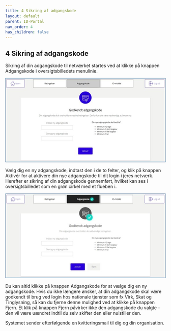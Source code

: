 ```yaml
---
title: 4 Sikring af adgangskode
layout: default
parent: ID-Portal
nav_order: 4
has_children: false
---
```


## 4 Sikring af adgangskode

Sikring af din adgangskode til netværket startes ved at klikke på knappen Adgangskode i oversigtsbilledets menulinie.

![ID-Portal forside](Billedmateriale\SibPw1.jpg)

Vælg dig en ny adgangskode, indtast den i de to felter, og klik på knappen Aktivér for at aktivere din
nye adgangskode til dit login i jeres netværk. Herefter er sikring af din adgangskode gennemført,
hvilket kan ses i oversigtsbilledet som en grøn cirkel med et flueben i.

![ID-Portal forside](Billedmateriale\SibPw2.jpg)

Du kan altid klikke på knappen Adgangskode for at vælge dig en ny adgangskode.
Hvis du ikke længere ønsker, at din adgangskode skal være godkendt til brug ved login hos nationale
tjenster som fx Virk, Skat og Tinglysning, så kan du fjerne denne mulighed ved at klikke på knappen
Fjern. Et klik på knappen Fjern påvirker ikke den adgangskode du valgte – den vil være uændret
indtil du selv skifter den eller nulstiller den.

Systemet sender efterfølgende en kvitteringsmail til dig og din organisation.

